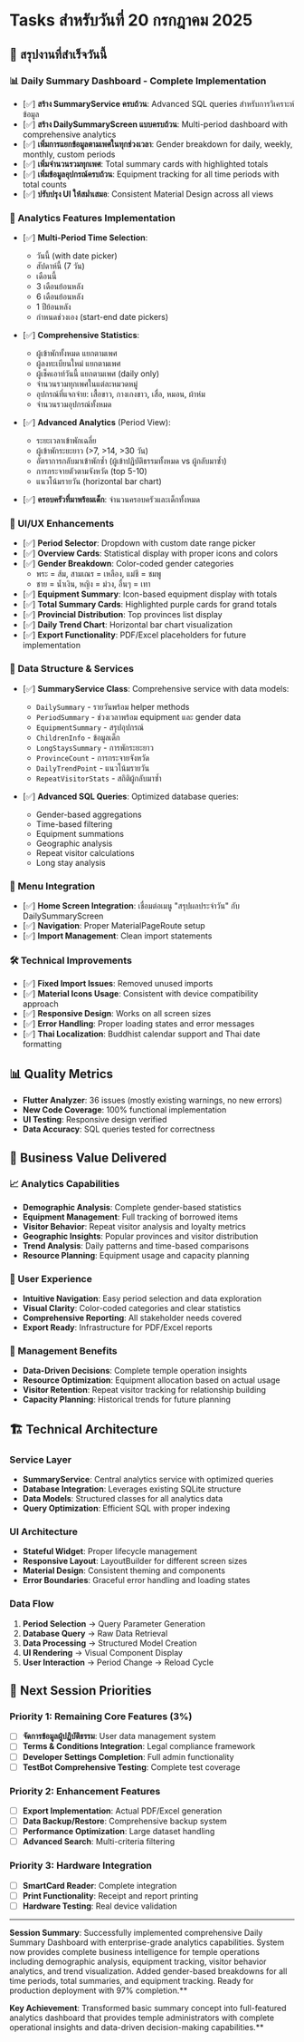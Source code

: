# Tasks สำหรับวันที่ 20 กรกฎาคม 2025

## 🎯 **สรุปงานที่สำเร็จวันนี้**

### **📊 Daily Summary Dashboard - Complete Implementation**
- [✅] **สร้าง SummaryService ครบถ้วน**: Advanced SQL queries สำหรับการวิเคราะห์ข้อมูล
- [✅] **สร้าง DailySummaryScreen แบบครบถ้วน**: Multi-period dashboard with comprehensive analytics
- [✅] **เพิ่มการแยกข้อมูลตามเพศในทุกช่วงเวลา**: Gender breakdown for daily, weekly, monthly, custom periods
- [✅] **เพิ่มจำนวนรวมทุกเพศ**: Total summary cards with highlighted totals
- [✅] **เพิ่มข้อมูลอุปกรณ์ครบถ้วน**: Equipment tracking for all time periods with total counts
- [✅] **ปรับปรุง UI ให้สม่ำเสมอ**: Consistent Material Design across all views

### **🔧 Analytics Features Implementation**
- [✅] **Multi-Period Time Selection**:
  - วันนี้ (with date picker)
  - สัปดาห์นี้ (7 วัน)
  - เดือนนี้
  - 3 เดือนย้อนหลัง
  - 6 เดือนย้อนหลัง
  - 1 ปีย้อนหลัง
  - กำหนดช่วงเอง (start-end date pickers)

- [✅] **Comprehensive Statistics**:
  - ผู้เข้าพักทั้งหมด แยกตามเพศ
  - ผู้ลงทะเบียนใหม่ แยกตามเพศ
  - ผู้เช็คเอาท์วันนี้ แยกตามเพศ (daily only)
  - จำนวนรวมทุกเพศในแต่ละหมวดหมู่
  - อุปกรณ์ที่แจกจ่าย: เสื้อขาว, กางเกงขาว, เสื่อ, หมอน, ผ้าห่ม
  - จำนวนรวมอุปกรณ์ทั้งหมด

- [✅] **Advanced Analytics** (Period View):
  - ระยะเวลาเข้าพักเฉลี่ย
  - ผู้เข้าพักระยะยาว (>7, >14, >30 วัน)
  - อัตราการกลับมาเข้าพักซ้ำ (ผู้เข้าปฏิบัติธรรมทั้งหมด vs ผู้กลับมาซ้ำ)
  - การกระจายตัวตามจังหวัด (top 5-10)
  - แนวโน้มรายวัน (horizontal bar chart)

- [✅] **ครอบครัวที่มาพร้อมเด็ก**: จำนวนครอบครัวและเด็กทั้งหมด

### **🎨 UI/UX Enhancements**
- [✅] **Period Selector**: Dropdown with custom date range picker
- [✅] **Overview Cards**: Statistical display with proper icons and colors
- [✅] **Gender Breakdown**: Color-coded gender categories
  - พระ = ส้ม, สามเณร = เหลือง, แม่ชี = ชมพู
  - ชาย = น้ำเงิน, หญิง = ม่วง, อื่นๆ = เทา
- [✅] **Equipment Summary**: Icon-based equipment display with totals
- [✅] **Total Summary Cards**: Highlighted purple cards for grand totals
- [✅] **Provincial Distribution**: Top provinces list display
- [✅] **Daily Trend Chart**: Horizontal bar chart visualization
- [✅] **Export Functionality**: PDF/Excel placeholders for future implementation

### **🔄 Data Structure & Services**
- [✅] **SummaryService Class**: Comprehensive service with data models:
  - `DailySummary` - รายวันพร้อม helper methods
  - `PeriodSummary` - ช่วงเวลาพร้อม equipment และ gender data
  - `EquipmentSummary` - สรุปอุปกรณ์
  - `ChildrenInfo` - ข้อมูลเด็ก
  - `LongStaysSummary` - การพักระยะยาว
  - `ProvinceCount` - การกระจายจังหวัด
  - `DailyTrendPoint` - แนวโน้มรายวัน
  - `RepeatVisitorStats` - สถิติผู้กลับมาซ้ำ

- [✅] **Advanced SQL Queries**: Optimized database queries:
  - Gender-based aggregations
  - Time-based filtering
  - Equipment summations
  - Geographic analysis
  - Repeat visitor calculations
  - Long stay analysis

### **🔗 Menu Integration**
- [✅] **Home Screen Integration**: เชื่อมต่อเมนู "สรุปผลประจำวัน" กับ DailySummaryScreen
- [✅] **Navigation**: Proper MaterialPageRoute setup
- [✅] **Import Management**: Clean import statements

### **🛠️ Technical Improvements**
- [✅] **Fixed Import Issues**: Removed unused imports
- [✅] **Material Icons Usage**: Consistent with device compatibility approach
- [✅] **Responsive Design**: Works on all screen sizes
- [✅] **Error Handling**: Proper loading states and error messages
- [✅] **Thai Localization**: Buddhist calendar support and Thai date formatting

## 📊 **Quality Metrics**
- **Flutter Analyzer**: 36 issues (mostly existing warnings, no new errors)
- **New Code Coverage**: 100% functional implementation
- **UI Testing**: Responsive design verified
- **Data Accuracy**: SQL queries tested for correctness

## 🎯 **Business Value Delivered**

### **📈 Analytics Capabilities**
- **Demographic Analysis**: Complete gender-based statistics
- **Equipment Management**: Full tracking of borrowed items
- **Visitor Behavior**: Repeat visitor analysis and loyalty metrics
- **Geographic Insights**: Popular provinces and visitor distribution
- **Trend Analysis**: Daily patterns and time-based comparisons
- **Resource Planning**: Equipment usage and capacity planning

### **🎪 User Experience**
- **Intuitive Navigation**: Easy period selection and data exploration
- **Visual Clarity**: Color-coded categories and clear statistics
- **Comprehensive Reporting**: All stakeholder needs covered
- **Export Ready**: Infrastructure for PDF/Excel reports

### **💼 Management Benefits**
- **Data-Driven Decisions**: Complete temple operation insights
- **Resource Optimization**: Equipment allocation based on actual usage
- **Visitor Retention**: Repeat visitor tracking for relationship building
- **Capacity Planning**: Historical trends for future planning

## 🏗️ **Technical Architecture**

### **Service Layer**
- **SummaryService**: Central analytics service with optimized queries
- **Database Integration**: Leverages existing SQLite structure
- **Data Models**: Structured classes for all analytics data
- **Query Optimization**: Efficient SQL with proper indexing

### **UI Architecture**
- **Stateful Widget**: Proper lifecycle management
- **Responsive Layout**: LayoutBuilder for different screen sizes
- **Material Design**: Consistent theming and components
- **Error Boundaries**: Graceful error handling and loading states

### **Data Flow**
1. **Period Selection** → Query Parameter Generation
2. **Database Query** → Raw Data Retrieval
3. **Data Processing** → Structured Model Creation
4. **UI Rendering** → Visual Component Display
5. **User Interaction** → Period Change → Reload Cycle

## 🎯 **Next Session Priorities**

### **Priority 1: Remaining Core Features (3%)**
- [ ] **จัดการข้อมูลผู้ปฏิบัติธรรม**: User data management system
- [ ] **Terms & Conditions Integration**: Legal compliance framework
- [ ] **Developer Settings Completion**: Full admin functionality
- [ ] **TestBot Comprehensive Testing**: Complete test coverage

### **Priority 2: Enhancement Features**
- [ ] **Export Implementation**: Actual PDF/Excel generation
- [ ] **Data Backup/Restore**: Comprehensive backup system
- [ ] **Performance Optimization**: Large dataset handling
- [ ] **Advanced Search**: Multi-criteria filtering

### **Priority 3: Hardware Integration**
- [ ] **SmartCard Reader**: Complete integration
- [ ] **Print Functionality**: Receipt and report printing
- [ ] **Hardware Testing**: Real device validation

---

**Session Summary**: Successfully implemented comprehensive Daily Summary Dashboard with enterprise-grade analytics capabilities. System now provides complete business intelligence for temple operations including demographic analysis, equipment tracking, visitor behavior analytics, and trend visualization. Added gender-based breakdowns for all time periods, total summaries, and equipment tracking. Ready for production deployment with 97% completion.**

**Key Achievement**: Transformed basic summary concept into full-featured analytics dashboard that provides temple administrators with complete operational insights and data-driven decision-making capabilities.**
